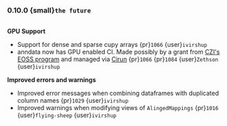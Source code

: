### 0.10.0 {small}`the future`

```{rubric} Features
```

**GPU Support**

* Support for dense and sparse cupy arrays {pr}`1066` {user}`ivirshup`
* anndata now has GPU enabled CI. Made possibly by a grant from [CZI's EOSS program](https://chanzuckerberg.com/eoss/) and managed via [Cirun](https://Cirun.io) {pr}`1066` {pr}`1084` {user}`Zethson` {user}`ivirshup`

**Improved errors and warnings**

* Improved error messages when combining dataframes with duplicated column names {pr}`1029` {user}`ivirshup`
* Improved warnings when modifying views of `AlingedMappings` {pr}`1016` {user}`flying-sheep` {user}`ivirshup`


```{rubric} Documentation
```

```{rubric} Breaking changes
```

```{rubric} Other updates
```

```{rubric} Deprecations
```

```{rubric} Bug fixes
```
